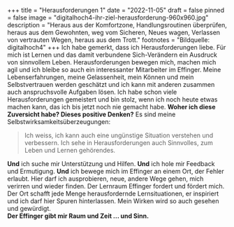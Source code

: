 +++
title = "Herausforderungen 1"
date = "2022-11-05"
draft = false
pinned = false
image = "digitalhoch4-ihr-ziel-herausforderung-960x960.jpg"
description = "Heraus aus der Komfortzone, Handlungsroutinen überprüfen, heraus aus dem Gewohnten, weg vom Sicheren, Neues wagen, Verlassen von vertrauten Wegen, heraus aus dem Trott."
footnotes = "Bildquelle: digitalhoch4"
+++
Ich habe gemerkt, dass ich Herausforderungen liebe. Für mich ist Lernen und das damit verbundene Sich-Verändern ein Ausdruck von sinnvollem Leben. Herausforderungen bewegen mich, machen mich agil und ich bleibe so auch ein interessanter Mitarbeiter im Effinger. 
Meine Lebenserfahrungen, meine Gelassenheit, mein Können und mein Selbstvertrauen werden geschätzt und ich kann mit anderen zusammen auch anspruchsvolle Aufgaben lösen. Ich habe schon viele Herausforderungen gemeistert und bin stolz, wenn ich noch heute etwas machen kann, das ich bis jetzt noch nie gemacht habe. 
**Woher ich diese Zuversicht habe? Dieses positive Denken?**
Es sind meine Selbstwirksamkeitsüberzeugungen: 

> Ich weiss, ich kann auch eine ungünstige Situation verstehen und verbessern. Ich sehe in Herausforderungen auch Sinnvolles, zum Leben und Lernen gehörendes. 

**Und** ich suche mir Unterstützung und Hilfen.
**Und** ich hole mir Feedback und Ermutigung.
**Und** ich bewege mich im Effinger an einem Ort, der Fehler erlaubt. Hier darf ich ausprobieren, neue, andere Wege gehen, mich verirren und wieder finden. 
Der Lernraum Effinger fordert und fördert mich. Der Ort schafft jede Menge herausfordernde Lernsituationen, er inspiriert und ich darf hier Spuren hinterlassen. Mein Wirken wird so auch gesehen und gewürdigt.\
**Der Effinger gibt mir Raum und Zeit ... und Sinn.**